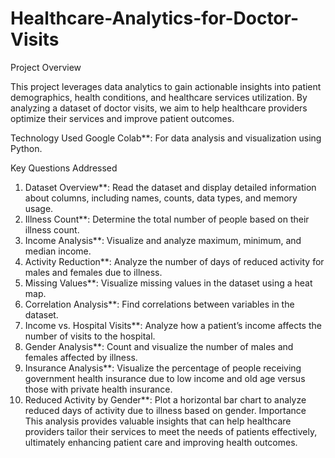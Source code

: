 # Healthcare-Analytics-for-Doctor-Visits

Project Overview

This project leverages data analytics to gain actionable insights into patient demographics, health conditions, and healthcare services utilization. By analyzing a dataset of doctor visits, we aim to help healthcare providers optimize their services and improve patient outcomes.

Technology Used
Google Colab**: For data analysis and visualization using Python.

Key Questions Addressed
1. Dataset Overview**: Read the dataset and display detailed information about columns, including names, counts, data types, and memory usage.
2. Illness Count**: Determine the total number of people based on their illness count.
3. Income Analysis**: Visualize and analyze maximum, minimum, and median income.
4. Activity Reduction**: Analyze the number of days of reduced activity for males and females due to illness.
5. Missing Values**: Visualize missing values in the dataset using a heat map.
6.   Correlation Analysis**: Find correlations between variables in the dataset.
7. Income vs. Hospital Visits**: Analyze how a patient’s income affects the number of visits to the hospital.
8. Gender Analysis**: Count and visualize the number of males and females affected by illness.
9. Insurance Analysis**: Visualize the percentage of people receiving government health insurance due to low income and old age versus those with private health insurance.
10. Reduced Activity by Gender**: Plot a horizontal bar chart to analyze reduced days of activity due to illness based on gender.
Importance
This analysis provides valuable insights that can help healthcare providers tailor their services to meet the needs of patients effectively, ultimately enhancing patient care and improving health outcomes.


